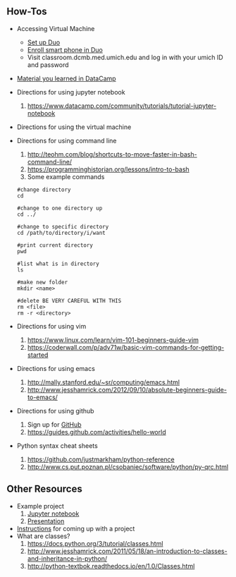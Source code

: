 ## How-Tos  

- Accessing Virtual Machine 
  * [Set up Duo](https://www.safecomputing.umich.edu/two-factor-authentication)
  * [Enroll smart phone in Duo](https://documentation.its.umich.edu/2fa/enroll-smartphone-or-tablet-duo)
  * Visit classroom.dcmb.med.umich.edu and log in with your umich ID and password
  

- [Material you learned in DataCamp](https://docs.google.com/document/d/1kRYLVXATEQqqjyLVpLc1LIXsaxPoVe0vlP6qOxNvjR8/edit?usp=sharing)

- Directions for using jupyter notebook 
  1. https://www.datacamp.com/community/tutorials/tutorial-jupyter-notebook  
  
- Directions for using the virtual machine
  
- Directions for using command line
  1. http://teohm.com/blog/shortcuts-to-move-faster-in-bash-command-line/
  2. https://programminghistorian.org/lessons/intro-to-bash
  3. Some example commands
  ```
  #change directory
  cd 
  
  #change to one directory up
  cd ../ 
  
  #change to specific directory
  cd /path/to/directory/i/want
  
  #print current directory
  pwd
  
  #list what is in directory
  ls
  
  #make new folder
  mkdir <name>
  
  #delete BE VERY CAREFUL WITH THIS
  rm <file>
  rm -r <directory>
  ```
 
- Directions for using vim
  1. https://www.linux.com/learn/vim-101-beginners-guide-vim
  2. https://coderwall.com/p/adv71w/basic-vim-commands-for-getting-started

- Directions for using emacs
  1. http://mally.stanford.edu/~sr/computing/emacs.html
  2. http://www.jesshamrick.com/2012/09/10/absolute-beginners-guide-to-emacs/
  
- Directions for using github
  1. Sign up for [GitHub](www.github.com/join)
  2. https://guides.github.com/activities/hello-world
  
- Python syntax cheat sheets
  1. https://github.com/justmarkham/python-reference
  2. http://www.cs.put.poznan.pl/csobaniec/software/python/py-qrc.html

## Other Resources
- Example project 
  1. [Jupyter notebook](../20171202-gwc_exampleProject_movieLikes.ipynb)
  2. [Presentation](../project_example.pdf)
- [Instructions](../Capstone_Project_Instructions.pdf) for coming up with a project
- What are classes?
  1. https://docs.python.org/3/tutorial/classes.html
  2. http://www.jesshamrick.com/2011/05/18/an-introduction-to-classes-and-inheritance-in-python/
  3. http://python-textbok.readthedocs.io/en/1.0/Classes.html
